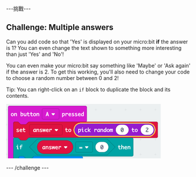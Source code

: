 \---挑戰\---

## Challenge: Multiple answers

Can you add code so that 'Yes' is displayed on your micro:bit **if** the answer is 1? You can even change the text shown to something more interesting than just 'Yes' and 'No'!

You can even make your micro:bit say something like 'Maybe' or 'Ask again' if the answer is 2. To get this working, you'll also need to change your code to choose a random number between 0 and 2!

Tip: You can right-click on an `if` block to duplicate the block and its contents.

![截圖](images/fortune-random-2.png)

\--- /challenge \---
